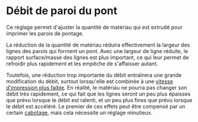 Débit de paroi du pont
===

Ce réglage permet d'ajuster la quantité de matériau qui est extrudé pour imprimer les parois de pontage.

La réduction de la quantité de matériau réduira effectivement la largeur des lignes des parois qui forment un pont. Avec une largeur de ligne réduite, le rapport surface/masse des lignes est plus important, ce qui leur permet de refroidir plus rapidement et les empêche de s'affaisser autant.

Toutefois, une réduction trop importante du débit entraînera une grande modification du débit, surtout lorsqu'elle est combinée à une [vitesse d'impression plus faible](./bridge_wall_speed.md). En réalité, le matériau ne pourra pas changer son débit très rapidement, ce qui fait que les lignes seront un peu plus épaisses que prévu lorsque le débit est ralenti, et un peu plus fines que prévu lorsque le débit est accéléré. Le premier de ces effets peut être compensé par un certain [cabotage](./bridge_wall_coast.md), mais cela nécessite un réglage minutieux.
